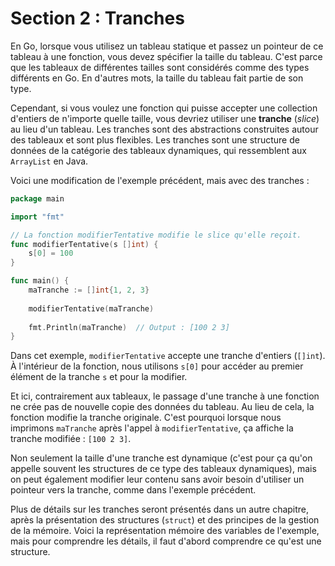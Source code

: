# Section 2 : Tranches

En Go, lorsque vous utilisez un tableau statique et passez un pointeur de ce tableau à une fonction, vous devez
spécifier la taille du tableau. C'est parce que les tableaux de différentes tailles sont considérés comme des types
différents en Go. En d'autres mots, la taille du tableau fait partie de son type.

Cependant, si vous voulez une fonction qui puisse accepter une collection d'entiers de n'importe quelle taille, vous
devriez utiliser une **tranche** (_slice_) au lieu d'un tableau. Les tranches sont des abstractions construites autour
des tableaux et sont plus flexibles. Les tranches sont une structure de données de la catégorie des tableaux dynamiques,
qui ressemblent aux `ArrayList` en Java.

Voici une modification de l'exemple précédent, mais avec des tranches :

```go
package main

import "fmt"

// La fonction modifierTentative modifie le slice qu'elle reçoit.
func modifierTentative(s []int) {
    s[0] = 100
}

func main() {
    maTranche := []int{1, 2, 3}
    
    modifierTentative(maTranche)
    
    fmt.Println(maTranche)  // Output : [100 2 3]
}
```

Dans cet exemple, `modifierTentative` accepte une tranche d'entiers (`[]int`). À l'intérieur de la fonction, nous
utilisons `s[0]` pour accéder au premier élément de la tranche `s` et pour la modifier.

Et ici, contrairement aux tableaux, le passage d'une tranche à une fonction ne crée pas de nouvelle copie des données du
tableau. Au lieu de cela, la fonction modifie la tranche originale. C'est pourquoi lorsque nous imprimons `maTranche`
après l'appel à `modifierTentative`, ça affiche la tranche modifiée : `[100 2 3]`.

Non seulement la taille d'une tranche est dynamique (c'est pour ça qu'on appelle souvent les structures de ce type des
tableaux dynamiques), mais on peut également modifier leur contenu sans avoir besoin d'utiliser un pointeur vers la
tranche, comme dans l'exemple précédent.

Plus de détails sur les tranches seront présentés dans un autre chapitre, après la présentation des
structures (`struct`) et des principes de la gestion de la mémoire. Voici la représentation mémoire des variables de
l'exemple, mais pour comprendre les détails, il faut d'abord comprendre ce qu'est une structure.